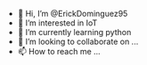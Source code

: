 - 👋 Hi, I’m @ErickDominguez95
- 👀 I’m interested in IoT
- 🌱 I’m currently learning python
- 💞️ I’m looking to collaborate on ...
- 📫 How to reach me ...

<!---
ErickDominguez95/ErickDominguez95 is a ✨ special ✨ repository because its `README.md` (this file) appears on your GitHub profile.
You can click the Preview link to take a look at your changes.
--->
